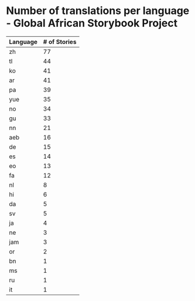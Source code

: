 # Number of translations per language - Global African Storybook Project

Language | # of Stories
-------- | ------------
zh | 77
tl | 44
ko | 41
ar | 41
pa | 39
yue | 35
no | 34
gu | 33
nn | 21
aeb | 16
de | 15
es | 14
eo | 13
fa | 12
nl | 8
hi | 6
da | 5
sv | 5
ja | 4
ne | 3
jam | 3
or | 2
bn | 1
ms | 1
ru | 1
it | 1
